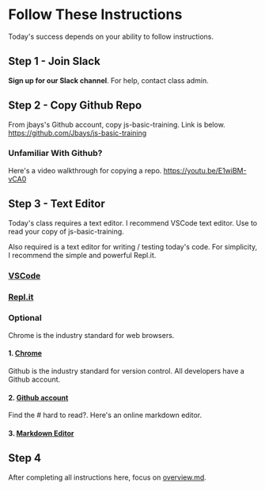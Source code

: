 # Follow These Instructions
Today's success depends on your ability to follow instructions.

## Step 1 - Join Slack
**Sign up for our Slack channel**.  For help, contact class admin.

## Step 2 - Copy Github Repo
From jbays's Github account, copy js-basic-training.  Link is below.
https://github.com/Jbays/js-basic-training

### Unfamiliar With Github?
Here's a video walkthrough for copying a repo.
https://youtu.be/E1wiBM-vCA0

## Step 3 - Text Editor
Today's class requires a text editor.  I recommend VSCode text editor.  Use to read your copy of js-basic-training.

Also required is a text editor for writing / testing today's code.  For simplicity, I recommend the simple and powerful Repl.it.

### [VSCode](https://code.visualstudio.com/)
### [Repl.it](https://repl.it/languages/javascript)

### Optional
Chrome is the industry standard for web browsers.
#### 1. [Chrome](https://www.google.com/chrome/browser/desktop/index.html)

Github is the industry standard for version control.  All developers have a Github account.
#### 2. [Github account](https://github.com/join?source=prompt-code)

Find the # hard to read?.  Here's an online markdown editor.
#### 3. [Markdown Editor](https://jbt.github.io/markdown-editor/)

## Step 4
After completing all instructions here, focus on [overview.md](/overview.md).
